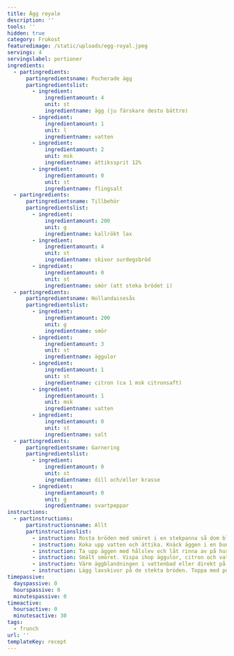 ```yaml
---
title: Ägg royale
description: ''
tools: ''
hidden: true
category: Frukost
featuredimage: /static/uploads/egg-royal.jpeg
servings: 4
servingslabel: portioner
ingredients:
  - partingredients:
      partingredientsname: Pocherade ägg
      partingredientslist:
        - ingredient:
            ingredientamount: 4
            unit: st
            ingredientname: ägg (ju färskare desto bättre)
        - ingredient:
            ingredientamount: 1
            unit: l
            ingredientname: vatten
        - ingredient:
            ingredientamount: 2
            unit: msk
            ingredientname: ättikssprit 12%
        - ingredient:
            ingredientamount: 0
            unit: st
            ingredientname: flingsalt
  - partingredients:
      partingredientsname: Tillbehör
      partingredientslist:
        - ingredient:
            ingredientamount: 200
            unit: g
            ingredientname: kallrökt lax
        - ingredient:
            ingredientamount: 4
            unit: st
            ingredientname: skivor surdegsbröd
        - ingredient:
            ingredientamount: 0
            unit: st
            ingredientname: smör (att steka brödet i)
  - partingredients:
      partingredientsname: Hollandaisesås
      partingredientslist:
        - ingredient:
            ingredientamount: 200
            unit: g
            ingredientname: smör
        - ingredient:
            ingredientamount: 3
            unit: st
            ingredientname: äggulor
        - ingredient:
            ingredientamount: 1
            unit: st
            ingredientname: citron (ca 1 msk citronsaft)
        - ingredient:
            ingredientamount: 1
            unit: msk
            ingredientname: vatten
        - ingredient:
            ingredientamount: 0
            unit: st
            ingredientname: salt
  - partingredients:
      partingredientsname: Garnering
      partingredientslist:
        - ingredient:
            ingredientamount: 0
            unit: st
            ingredientname: dill och/eller krasse
        - ingredient:
            ingredientamount: 0
            unit: g
            ingredientname: svartpeppar
instructions:
  - partinstructions:
      partinstructionsname: Allt
      partinstructionslist:
        - instruction: Rosta bröden med smöret i en stekpanna så dom blir krispiga och gyllenbruna.
        - instruction: Koka upp vatten och ättika. Knäck äggen i en bunke. Gör en virvel i vattnet och lägg i äggen försiktigt. Låt pochera ca 3-5 minuter.
        - instruction: Ta upp äggen med hålslev och låt rinna av på hushållspapper. Strö över lite flingsalt.
        - instruction: Smält smöret. Vispa ihop äggulor, citron och vatten.
        - instruction: Värm äggblandningen i vattenbad eller direkt på spisen tills den tjocknar. Vispa försiktigt i det smälta smöret (förutom bottensatsen). Smaka av med salt och ev mer citron om det behövs.
        - instruction: Lägg laxskivor på de stekta bröden. Toppa med pocherat ägg och hollandaisesås. Mal över lite svartpeppar och garnera med krasse och/eller dill.
timepassive:
  dayspassive: 0
  hourspassive: 0
  minutespassive: 0
timeactive:
  hoursactive: 0
  minutesactive: 30
tags:
  - frunch
url: ''
templateKey: recept
---
```


